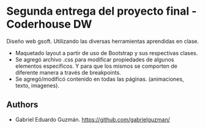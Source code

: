 # Segunda entrega del proyecto final - Coderhouse DW

Diseño web gsoft. Utilizando las diversas herramientas aprendidas en clase.

- Maquetado layout a partir de uso de Bootstrap y sus respectivas clases.
- Se agregó archivo .css para modificar propiedades de algunos elementos especificos. Y para que los mismos se comporten de diferente manera a través de breakpoints.
- Se agregó/modificó contenido en todas las páginas. (animaciones, texto, imagenes).

## Authors
- Gabriel Eduardo Guzmán. https://github.com/gabrielguzman/

